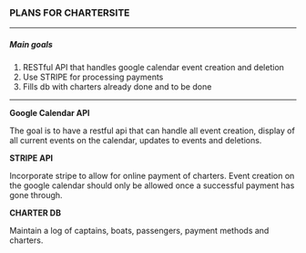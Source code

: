 ### PLANS FOR CHARTERSITE
---
##### Main goals
1. RESTful API that handles google calendar event creation and deletion
2. Use STRIPE for processing payments
3. Fills db with charters already done and to be done
---
**Google Calendar API**   

The goal is to have a restful api that can handle all event creation,
display of all current events on the calendar, updates to events and deletions.

**STRIPE API**    

Incorporate stripe to allow for online payment of charters.
Event creation on the google calendar should only be allowed once a successful payment has gone through.

**CHARTER DB**     

Maintain a log of captains, boats, passengers, payment methods and charters.
